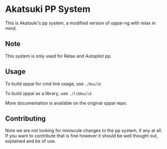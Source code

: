 # Akatsuki PP System

This is Akatsuki's pp system, a modified version of oppai-ng with relax in mind.

## Note

This system is only used for Relax and Autopilot pp.

## Usage

To build oppai for cmd line usage, use `./build`.

To build oppai as a library, use `./libbuild`

More documentation is available on the original oppai repo.

## Contributing

Note we are not looking for miniscule changes to the pp system, if any at all. If you want to contribute that is fine however it should be well thought out, explained and be of use.